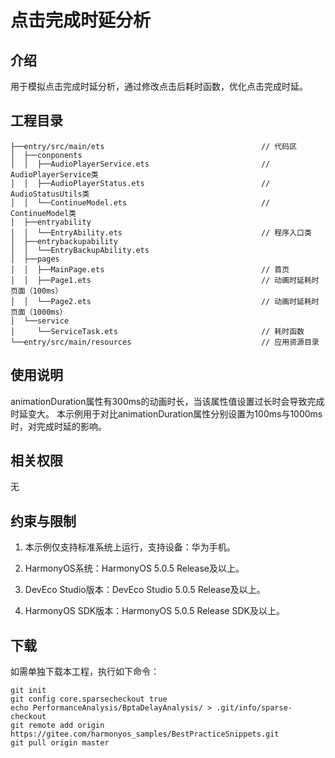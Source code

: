 # **点击完成时延分析**

## 介绍

用于模拟点击完成时延分析，通过修改点击后耗时函数，优化点击完成时延。

## 工程目录

```
├──entry/src/main/ets                                   // 代码区
│  ├──conponents
│  │  ├──AudioPlayerService.ets                         // AudioPlayerService类
│  │  ├──AudioPlayerStatus.ets                          // AudioStatusUtils类
│  │  └──ContinueModel.ets                              // ContinueModel类
│  ├──entryability
│  │  └──EntryAbility.ets                               // 程序入口类
│  ├──entrybackupability
│  │  └──EntryBackupAbility.ets
│  ├──pages                              
│  │  ├──MainPage.ets                                   // 首页
│  │  ├──Page1.ets                                      // 动画时延耗时页面（100ms）
│  │  └──Page2.ets                                      // 动画时延耗时页面（1000ms）
│  └──service  
│     └──ServiceTask.ets                                // 耗时函数
└──entry/src/main/resources                             // 应用资源目录
```

## 使用说明

animationDuration属性有300ms的动画时长，当该属性值设置过长时会导致完成时延变大。
本示例用于对比animationDuration属性分别设置为100ms与1000ms时，对完成时延的影响。

## 相关权限

无

## 约束与限制

1. 本示例仅支持标准系统上运行，支持设备：华为手机。

2. HarmonyOS系统：HarmonyOS 5.0.5 Release及以上。

3. DevEco Studio版本：DevEco Studio 5.0.5 Release及以上。

4. HarmonyOS SDK版本：HarmonyOS 5.0.5 Release SDK及以上。

## 下载

如需单独下载本工程，执行如下命令：
```
git init
git config core.sparsecheckout true
echo PerformanceAnalysis/BptaDelayAnalysis/ > .git/info/sparse-checkout
git remote add origin https://gitee.com/harmonyos_samples/BestPracticeSnippets.git
git pull origin master
```